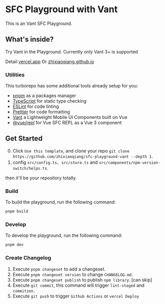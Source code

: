 # SFC Playground with Vant

This is an Vant SFC Playground.

## What's inside?

Try Vant in the Playground. Currently only Vant 3+ is supported

Detail [vercel.app](sfc-playground-vant.vercel.app/) Or [zhixiaoqiang.github.io](https://zhixiaoqiang.github.io/sfc-playground-vant/)

### Utilities

This turborepo has some additional tools already setup for you:

- [pnpm](https://pnpm.io) as a packages manager
- [TypeScript](https://www.typescriptlang.org/) for static type checking
- [ESLint](https://eslint.org/) for code linting
- [Prettier](https://prettier.io) for code formatting
- [Vant](https://vant-contrib.gitee.io/vant) a Lightweight Mobile UI Components built on Vue
- [@vue/repl](https://github.com/vuejs/repl) for Vue SFC REPL as a Vue 3 component

## Get Started

0. Click `Use this template`, and clone your repo `git clone https://github.com/zhixiaoqiang/sfc-playground-vant --depth 1`.
1. config `src/config.ts`、`src/store.ts` and `src/components/npm-version-switch/helps.ts`.

then it'll be your repository totally.

### Build

To build the playground, run the following command:

```bash
pnpm build
```

### Develop

To develop the playground, run the following command:

```bash
pnpm dev
```

### Create Changelog

1. Execute `pnpm changeset` to add a changeset.
2. Execute `pnpm changeset version` to change `CHANGELOG.md`.
3. Execute `pnpm changeset publish` to publish `npm library`. [can skip]
4. Execute `git commit`, this command will trigger `lint-staged` and `commitzen`.
5. Execute `git push` to trigger `Github Actions` or `vercel Deploy`
<!-- 3. If you create a PR merge to main, `changeset/actions` will create a `Version Packages` PR. confirm merge `Version Packages` PR will trigger `changeset publish`, it's really publish. --

## License

MIT
